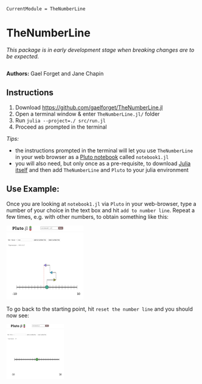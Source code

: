 ```@meta
CurrentModule = TheNumberLine
```

# TheNumberLine

_This package is in early development stage when breaking changes are to be expected._

```@index
```

**Authors:** Gael Forget and Jane Chapin

## Instructions

1. Download <https://github.com/gaelforget/TheNumberLine.jl>
2. Open a terminal window & enter `TheNumberLine.jl/` folder
3. Run `julia --project=./ src/run.jl`
4. Proceed as prompted in the terminal

_Tips:_

- the instructions prompted in the terminal will let you use `TheNumberLine` in your web browser as a [Pluto notebook](https://github.com/fonsp/Pluto.jl) called `notebook1.jl`
- you will also need, but only once as a pre-requisite, to download [Julia itself](https://docs.julialang.org/en/v1/) and then add `TheNumberLine` and `Pluto` to your julia environment

## Use Example:

Once you are looking at `notebook1.jl` via `Pluto` in your web-browser, type a number of your choice in the text box and hit `add to number line`. Repeat a few times, e.g. with other numbers, to obtain something like this:

[<img src="https://github.com/gaelforget/TheNumberLine.jl/blob/master/docs/png/add.png" width="40%">]()

To go back to the starting point, hit `reset the number line` and you should now see:

[<img src="https://github.com/gaelforget/TheNumberLine.jl/blob/master/docs/png/reset.png" width="30%">]() 


